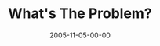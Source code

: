 ---
layout: message
category: message
series: "Death of Religion"
title: "What's The Problem?"
date: 2005-11-05-00-00
message_id: 95
audio: "http://s3.amazonaws.com/crossroads-media/media/legacy/mp3/Religion_01_11_06_05_Whats_The_Problem.mp3"
audio-duration: "35:20"
explicit: false
---